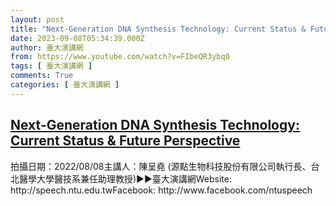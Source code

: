 ```yaml
---
layout: post
title: "Next-Generation DNA Synthesis Technology: Current Status & Future Perspective"
date: 2023-09-08T05:34:39.000Z
author: 臺大演講網
from: https://www.youtube.com/watch?v=FIbeQR3ybq0
tags: [ 臺大演講網 ]
comments: True
categories: [ 臺大演講網 ]
---
```

<!--1694151279000-->
[Next-Generation DNA Synthesis Technology: Current Status & Future Perspective](https://www.youtube.com/watch?v=FIbeQR3ybq0)
------

<div>
拍攝日期：2022/08/08主講人：陳呈堯 (源點生物科技股份有限公司執行長、台北醫學大學醫技系兼任助理教授)►►臺大演講網Website: http://speech.ntu.edu.twFacebook: http://www.facebook.com/ntuspeech
</div>
